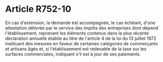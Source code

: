 # Article R752-10

En cas d'extension, la demande est accompagnée, le cas échéant, d'une attestation délivrée par le service des impôts des entreprises dont dépend l'établissement, reprenant les éléments contenus dans la plus récente déclaration annuelle établie au titre de l'article 4 de la loi du 13 juillet 1972 instituant des mesures en faveur de certaines catégories de commerçants et artisans âgés et, si l'établissement est redevable de la taxe sur les surfaces commerciales, indiquant s'il est à jour de ses paiements.
